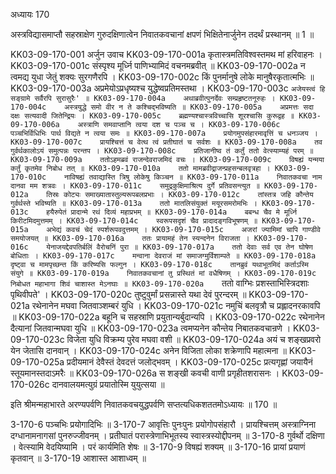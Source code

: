 अध्यायः 170

अस्त्रविद्यासमाप्तौ सहस्राक्षेण गुरुदक्षिणात्वेन निवातकवचानां क्षपणं भिक्षितेनार्जुनेन तदर्थं प्रस्थानम् ॥ 1 ॥

KK03-09-170-001	अर्जुन उवाच 
KK03-09-170-001a	कृतास्त्रमतिविश्वस्तमथ मां हरिवाहनः ।
KK03-09-170-001c	संस्पृश्य मूर्ध्नि पाणिभ्यामिदं वचनमब्रवीत् ॥
KK03-09-170-002a	न त्वमद्य युधा जेतुं शक्यः सुरगणैरपि ।
KK03-09-170-002c	किं पुनर्मानुषे लोके मानुषैरकृतात्मभिः ॥
KK03-09-170-003a	अप्रमेयोऽप्रधृष्यश्च युद्धेष्वप्रतिमस्तथा ।
KK03-09-170-003c	`अजेयस्त्वं हि सङ्ग्रामे सर्वैरपि सुरासुरैः' ॥
KK03-09-170-004a	अथाब्रवीत्पुनर्देवः सम्प्रहृष्टतनूरुहः ।
KK03-09-170-004c	अस्त्रयुद्धे समो वीर न ते कश्चिद्भविष्यति ॥
KK03-09-170-005a	अप्रमत्तः सदा दक्षः सत्यवादी जितेन्द्रियः ।
KK03-09-170-005c	ब्रह्मण्यश्चास्त्रविच्चासि शूरश्चासि कुरूद्वह ॥
KK03-09-170-006a	अस्त्राणि समवाप्तानि त्वया दश च पञ्च च ।
KK03-09-170-006c	पञ्चभिर्विधिभिः पार्थ विद्यते न त्वया समः ॥
KK03-09-170-007a	प्रयोगमुपसंहारमावृत्तिं च धनञ्जय ।
KK03-09-170-007c	प्रायश्चित्तं च वेत्थ त्वं प्रतीघातं च सर्वशः ॥
KK03-09-170-008a	तव गुर्वर्थकालोऽयं समुत्पन्नः परन्तप ।
KK03-09-170-008c	प्रतिजानीष्व तं कर्तुं ततो वेत्स्याम्यहं परम् ॥
KK03-09-170-009a	ततोऽहमब्रवं राजन्देवराजमिदं वचः ।
KK03-09-170-009c	विषह्यं यन्मया कर्तुं कृतमेव निबोध तत् ॥
KK03-09-170-010a	ततो मामब्रवीद्राजन्प्रहसन्बलवृत्रहा ।
KK03-09-170-010c	नाविषह्यं तवाद्यास्ति त्रिषु लोकेषु किञ्चन ॥
KK03-09-170-011a	निवातकवचा नाम दानवा मम शत्रवः ।
KK03-09-170-011c	समुद्रकुक्षिमाश्रित्य दुर्गे प्रतिवसन्त्युत ॥
KK03-09-170-012a	तिस्रः कोट्यः समाख्यातास्तुल्यरूपबलप्रभाः ।
KK03-09-170-012c	तांस्तत्र जहि कौन्तेय गुर्वर्थस्ते भविष्यति ॥
KK03-09-170-013a	ततो मातलिसंयुक्तं मयूरसमरोमभिः ।
KK03-09-170-013c	हयैरुपेतं प्रादान्मे रथं दिव्यं महाप्रभम् ॥
KK03-09-170-014a	बबन्ध चैव मे मूर्ध्नि किरीटमिदमुत्तमम् ।
KK03-09-170-014c	स्वरूपसदृशं चैव प्रादादङ्गविभूषणम् ॥
KK03-09-170-015a	अभेद्यं कवचं चेदं स्पर्शरूपवदुत्तमम् ।
KK03-09-170-015c	अजरां ज्यामिमां चापि गाण्डीवे समयोजयत् ॥
KK03-09-170-016a	ततः प्रायामहं तेन स्यन्दनेन विराजता ।
KK03-09-170-016c	येनाजयद्देवपतिर्बलिं वैरोचनिं पुरा ॥
KK03-09-170-017a	ततो देवाः सर्व एव तेन घोषेण बोधिताः ।
KK03-09-170-017c	मन्वाना देवराजं मां समाजग्मुर्विशाम्पते ॥
KK03-09-170-018a	दृष्ट्वा च मामपृच्छन्त किं करिष्यसि फल्गुन ।
KK03-09-170-018c	तानब्रुवं यथाभूतमिदं कर्ताऽस्मि संयुगे ॥
KK03-09-170-019a	निवातकवचानां तु प्रस्थितं मां वधैषिणम् ।
KK03-09-170-019c	निबोधत महाभागा शिवं चाशास्त मेऽनघाः ॥
KK03-09-170-020a	`ततो वाग्भिः प्रशस्ताभिस्त्रिदशाः पृथिवीपते' ।
KK03-09-170-020c	तुष्टुवुर्मां प्रसन्नास्ते यथा देवं पुरन्दरम् ॥
KK03-09-170-021a	रथेनानेन मघवा जितवाञ्शम्बरं युधि ।
KK03-09-170-021c	नमुचिं बलवृत्रौ च प्रह्लादनरकावपि ॥
KK03-09-170-022a	बहूनि च सहस्राणि प्रयुतान्यर्बुदान्यपि ।
KK03-09-170-022c	रथेनानेन दैत्यानां जितवान्मघवा युधि ॥
KK03-09-170-023a	त्वमप्यनेन कौन्तेय निबातकवचान्रणे ।
KK03-09-170-023c	विजेता युधि विक्रम्य पुरेव मघवा वशी ॥
KK03-09-170-024a	अयं च शङ्खप्रवरो येन जेतासि दानवान् ।
KK03-09-170-024c	अनेन विजिता लोका शक्रेणापि महात्मना ॥
KK03-09-170-025a	प्रदीयमानं देवैस्तं देवदत्तं जलोद्भवम् ।
KK03-09-170-025c	प्रत्यगृह्णां जयायैनं स्तूयमानस्तदाऽमरैः ॥
KK03-09-170-026a	स शङ्खी कवची वाणी प्रगृहीतशरासनः ।
KK03-09-170-026c	दानवालयमत्युग्रं प्रयातोस्मि युयुत्सया ॥

इति श्रीमन्महाभारते अरण्यपर्वणि निवातकवचयुद्धपर्वणि सप्तत्यधिकशततमोऽध्यायः ॥ 170 ॥

3-170-6 पञ्चभिः प्रयोगादिभिः ॥ 3-170-7 आवृत्तिः पुनःपुनः प्रयोगोपसंहारौ । प्रायश्चित्तम् अस्त्राग्निना दग्धानामनागसां पुनरुज्जीवनम् । प्रतीघातं परास्त्रेणाभिभूतस्य स्वास्त्रस्योद्दीपनम् ॥ 3-170-8 गुर्वर्थो दक्षिणा । वेत्स्यामि वेदयिष्यामि । परं कार्यमिति शेषः ॥ 3-170-9 विषह्यं शक्यम् ॥ 3-170-16 प्रायां प्रयाणं कृतवान् ॥ 3-170-19 आशास्त आशाध्वम् ॥
